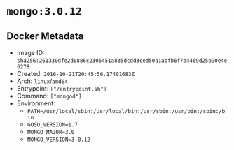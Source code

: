 # `mongo:3.0.12`

## Docker Metadata

- Image ID: `sha256:261330dfe2d0886c2305451a835dcdd3ced50a1abfb6f7b4469d25b90e4e6278`
- Created: `2016-10-21T20:45:56.17401683Z`
- Arch: `linux`/`amd64`
- Entrypoint: `["/entrypoint.sh"]`
- Command: `["mongod"]`
- Environment:
  - `PATH=/usr/local/sbin:/usr/local/bin:/usr/sbin:/usr/bin:/sbin:/bin`
  - `GOSU_VERSION=1.7`
  - `MONGO_MAJOR=3.0`
  - `MONGO_VERSION=3.0.12`

